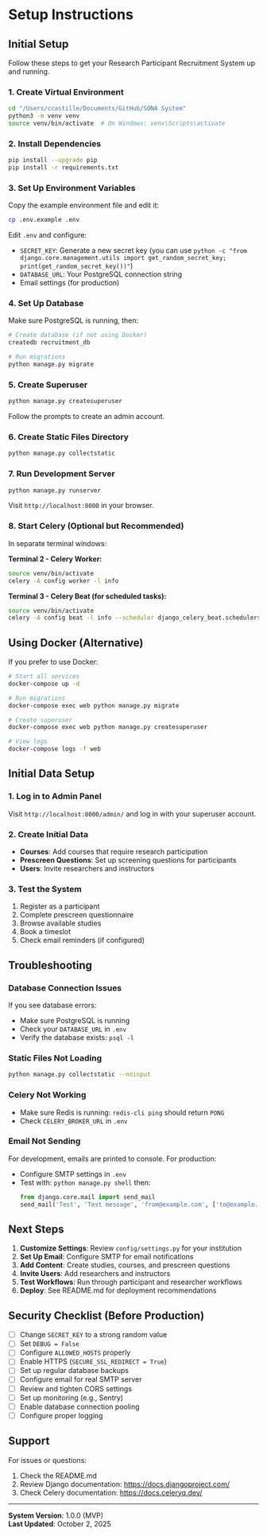 # Setup Instructions

## Initial Setup

Follow these steps to get your Research Participant Recruitment System up and running.

### 1. Create Virtual Environment

```bash
cd "/Users/ccastille/Documents/GitHub/SONA System"
python3 -m venv venv
source venv/bin/activate  # On Windows: venv\Scripts\activate
```

### 2. Install Dependencies

```bash
pip install --upgrade pip
pip install -r requirements.txt
```

### 3. Set Up Environment Variables

Copy the example environment file and edit it:

```bash
cp .env.example .env
```

Edit `.env` and configure:
- `SECRET_KEY`: Generate a new secret key (you can use `python -c "from django.core.management.utils import get_random_secret_key; print(get_random_secret_key())"`)
- `DATABASE_URL`: Your PostgreSQL connection string
- Email settings (for production)

### 4. Set Up Database

Make sure PostgreSQL is running, then:

```bash
# Create database (if not using Docker)
createdb recruitment_db

# Run migrations
python manage.py migrate
```

### 5. Create Superuser

```bash
python manage.py createsuperuser
```

Follow the prompts to create an admin account.

### 6. Create Static Files Directory

```bash
python manage.py collectstatic
```

### 7. Run Development Server

```bash
python manage.py runserver
```

Visit `http://localhost:8000` in your browser.

### 8. Start Celery (Optional but Recommended)

In separate terminal windows:

**Terminal 2 - Celery Worker:**
```bash
source venv/bin/activate
celery -A config worker -l info
```

**Terminal 3 - Celery Beat (for scheduled tasks):**
```bash
source venv/bin/activate
celery -A config beat -l info --scheduler django_celery_beat.schedulers:DatabaseScheduler
```

## Using Docker (Alternative)

If you prefer to use Docker:

```bash
# Start all services
docker-compose up -d

# Run migrations
docker-compose exec web python manage.py migrate

# Create superuser
docker-compose exec web python manage.py createsuperuser

# View logs
docker-compose logs -f web
```

## Initial Data Setup

### 1. Log in to Admin Panel

Visit `http://localhost:8000/admin/` and log in with your superuser account.

### 2. Create Initial Data

- **Courses**: Add courses that require research participation
- **Prescreen Questions**: Set up screening questions for participants
- **Users**: Invite researchers and instructors

### 3. Test the System

1. Register as a participant
2. Complete prescreen questionnaire
3. Browse available studies
4. Book a timeslot
5. Check email reminders (if configured)

## Troubleshooting

### Database Connection Issues

If you see database errors:
- Make sure PostgreSQL is running
- Check your `DATABASE_URL` in `.env`
- Verify the database exists: `psql -l`

### Static Files Not Loading

```bash
python manage.py collectstatic --noinput
```

### Celery Not Working

- Make sure Redis is running: `redis-cli ping` should return `PONG`
- Check `CELERY_BROKER_URL` in `.env`

### Email Not Sending

For development, emails are printed to console. For production:
- Configure SMTP settings in `.env`
- Test with: `python manage.py shell` then:
  ```python
  from django.core.mail import send_mail
  send_mail('Test', 'Test message', 'from@example.com', ['to@example.com'])
  ```

## Next Steps

1. **Customize Settings**: Review `config/settings.py` for your institution
2. **Set Up Email**: Configure SMTP for email notifications
3. **Add Content**: Create studies, courses, and prescreen questions
4. **Invite Users**: Add researchers and instructors
5. **Test Workflows**: Run through participant and researcher workflows
6. **Deploy**: See README.md for deployment recommendations

## Security Checklist (Before Production)

- [ ] Change `SECRET_KEY` to a strong random value
- [ ] Set `DEBUG = False`
- [ ] Configure `ALLOWED_HOSTS` properly
- [ ] Enable HTTPS (`SECURE_SSL_REDIRECT = True`)
- [ ] Set up regular database backups
- [ ] Configure email for real SMTP server
- [ ] Review and tighten CORS settings
- [ ] Set up monitoring (e.g., Sentry)
- [ ] Enable database connection pooling
- [ ] Configure proper logging

## Support

For issues or questions:
1. Check the README.md
2. Review Django documentation: https://docs.djangoproject.com/
3. Check Celery documentation: https://docs.celeryq.dev/

---

**System Version**: 1.0.0 (MVP)  
**Last Updated**: October 2, 2025




